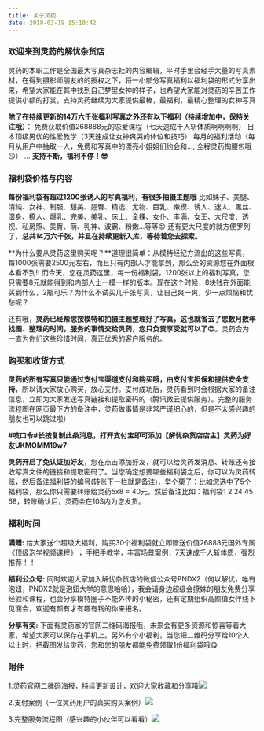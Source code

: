 ```yaml
---
title: 关于灵药
date: 2018-03-19 15:10:42
---
```


### 欢迎来到灵药的解忧杂货店
灵药的本职工作是全国最大写真杂志社的内容编辑，平时手里会经手大量的写真素材，在得到摄影师朋友的的授权之下，将一小部分写真福利以福利袋的形式分享出来，希望大家能在其中找到自己梦里女神的样子，也希望大家能对灵药的辛苦工作提供小额的打赏，支持灵药继续为大家提供最棒，最福利，最精心整理的女神写真

**除了在持续更新的14万六千张福利写真之外还有以下福利（持续增加中，保持关注哦）**：
免费获取价值268888元的恋爱课程（七天速成千人斩体质啊啊啊啊）
日本顶级男优的性爱教学（3天速成让女神爽哭的体位和技巧）
每月的福利活动（每月从用户中抽取一人，免费和写真中的漂亮小姐姐们约会和..., 全程灵药掏腰包哦😘）
...
**支持不断，福利不停！😎**

### 福利袋价格与内容
**每份福利袋有超过1200张诱人的写真福利，有很多拍摄主题哦** 比如妹子、美腿、清纯、女神、制服、甜美、翘臀、精选、尤物、巨乳、嫩模、诱人、迷人、黑丝、湿身、撩人、爆乳、完美、美乳、床上、全裸、女仆、丰满、女王、大尺度、透视、私房照、美臀、萌、乳神、波霸、粉嫩...等等😍 还有更大尺度的就方便罗列了，**总共14万六千张，并且在持续更新入库，等待着您去探索。**

**为什么要从灵药这里购买呢？**道理很简单：从模特经纪方流出的这些写真，每1000张需要2500元左右，而且只有内部人才能拿到，那么全的资源您在外面根本看不到!! 而今天，您在灵药这里，每一份福利袋，1200张以上的福利写真，您只需要8元就能得到和内部人士一模一样的版本。现在这个时候，8块钱在外面能买到什么，2瓶可乐？为什么不试买几千张写真，让自己爽一爽，少一点烦恼和忧愁呢？

还有哦，**灵药已经帮您按模特和拍摄主题整理好了写真，这也就省去了您数月数年找图、整理的时间，服务的事情交给灵药，您只负责享受就可以了😌**。灵药会为一直为你们这些珍惜时间，真正优秀的客户服务的。

### 购买和收货方式
**灵药的所有写真只能通过支付宝渠道支付和购买哦，由支付宝担保和提供安全支持**，所以请大家放心购买，放心支付。支付成功后，灵药看到时会根据大家的备注信息，立即为大家发送写真链接和提取密码的（腾讯微云提供服务）。完整的服务流程图在网页最下方的备注中，灵药做事情是非常严谨细心的，但是不太感兴趣的朋友也可以跳过啦）

**#吱口令#长按复制此条消息，打开支付宝即可添加【解忧杂货店店主】灵药为好友UKMOMM19w7**

**灵药开启了免认证加好友**，您在点击添加好友，就可以给灵药发消息、转账还有接收写真文件的链接和提取密码了。当您确定想要哪些福利袋之后，你可以为灵药转账，然后备注福利袋的编号(转账下一栏就是备注)，举个栗子：比如您选中了5个福利袋，那么你只需要转账给灵药5x8 = 40元，然后备注比如：福利袋1 2 24 45 68，转账确认后，灵药会在10S内为您发货。 

### 福利时间
**满赠:** 给大家送个超级大福利，购买30个福利袋就立即赠送价值26888元国外专属《顶级泡学视频课程》 ，手把手教学，丰富场景案例，7天速成千人斩体质，强烈推荐！！

**福利公众号:** 同时欢迎大家加入解忧杂货店的微信公众号PNDX2（何以解忧，唯有泡妞，PNDX2就是泡妞大学的意思哈哈），我会请身边超级会撩妹的朋友免费分享经验和课程，也会分享模特圈子不能外传的小秘密，还有定期组织高颜值女伴线下见面会，欢迎有颜有才有趣有钱的你来报名。

**分享有奖:** 下面有灵药家的官网二维码海报哦，未来会有更多资源和惊喜等着大家，希望大家可以保存在手机上。另外有个小福利，当您把二维码分享给10个人以上时，把截图发给灵药，您和您的朋友都能免费领取1份福利袋哦😋

### 附件
1.灵药官网二维码海报，持续更新设计，欢迎大家收藏和分享哦![](https://airremedy-1256232857.cossh.myqcloud.com/附件/%E5%BC%95%E6%B5%81%E6%B5%B7%E6%8A%A5Y4.png)

2.支付案例（一位灵药用户的真实购买案例）![](https://airsulg-1256232857.cossh.myqcloud.com/福利袋/%E7%9C%9F%E5%AE%9E%E6%B5%81%E7%A8%8B.jpg)

3.完整服务流程图（感兴趣的小伙伴可以看看）![](https://airremedy-1256232857.cossh.myqcloud.com/附件/%E7%81%B5%E8%8D%AF%E7%94%A8%E6%88%B7%E6%94%AF%E4%BB%98%E5%92%8C%E8%B4%AD%E4%B9%B0%E6%B3%B3%E9%81%93%E5%9B%BE.png)



